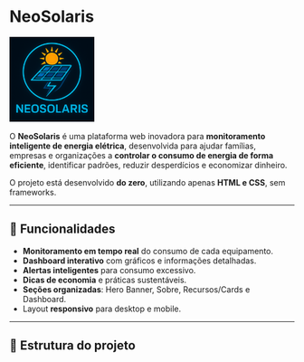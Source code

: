 # NeoSolaris

<img src="src/images/logo.png" alt="Logo do NeoSolaris" width="150">

O **NeoSolaris** é uma plataforma web inovadora para **monitoramento inteligente de energia elétrica**, desenvolvida para ajudar famílias, empresas e organizações a **controlar o consumo de energia de forma eficiente**, identificar padrões, reduzir desperdícios e economizar dinheiro.  

O projeto está desenvolvido **do zero**, utilizando apenas **HTML e CSS**, sem frameworks.

---

## 🔹 Funcionalidades

- **Monitoramento em tempo real** do consumo de cada equipamento.  
- **Dashboard interativo** com gráficos e informações detalhadas.  
- **Alertas inteligentes** para consumo excessivo.  
- **Dicas de economia** e práticas sustentáveis.  
- **Seções organizadas**: Hero Banner, Sobre, Recursos/Cards e Dashboard.  
- Layout **responsivo** para desktop e mobile.  

---

## 🔹 Estrutura do projeto

